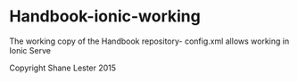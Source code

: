 # Handbook-ionic-working
The working copy of the Handbook repository- config.xml allows working in Ionic Serve

Copyright Shane Lester 2015
